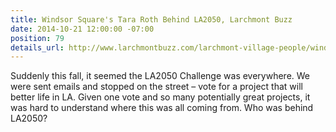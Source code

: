 ```yaml
---
title: Windsor Square's Tara Roth Behind LA2050, Larchmont Buzz
date: 2014-10-21 12:00:00 -07:00
position: 79
details_url: http://www.larchmontbuzz.com/larchmont-village-people/windsor-square-s-tara-roth-behind-la2050/
---
```


Suddenly this fall, it seemed the LA2050 Challenge was everywhere. We were sent emails and stopped on the street – vote for a project that will better life in LA. Given one vote and so many potentially great projects, it was hard to understand where this was all coming from. Who was behind LA2050?

